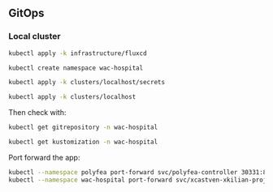 ## GitOps

### Local cluster

```bash
kubectl apply -k infrastructure/fluxcd

kubectl create namespace wac-hospital

kubectl apply -k clusters/localhost/secrets

kubectl apply -k clusters/localhost
```

Then check with:

```bash
kubectl get gitrepository -n wac-hospital

kubectl get kustomization -n wac-hospital
```

Port forward the app:

```bash
kubectl --namespace polyfea port-forward svc/polyfea-controller 30331:80
kubectl --namespace wac-hospital port-forward svc/xcastven-xkilian-project-webapi 30081:80
```
